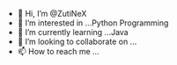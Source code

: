 - 👋 Hi, I’m @ZutiNeX
- 👀 I’m interested in ...Python Programming
- 🌱 I’m currently learning ...Java
- 💞️ I’m looking to collaborate on ...
- 📫 How to reach me ...

<!---
ZutiNeX/ZutiNeX is a ✨ special ✨ repository because its `README.md` (this file) appears on your GitHub profile.
You can click the Preview link to take a look at your changes.
--->
